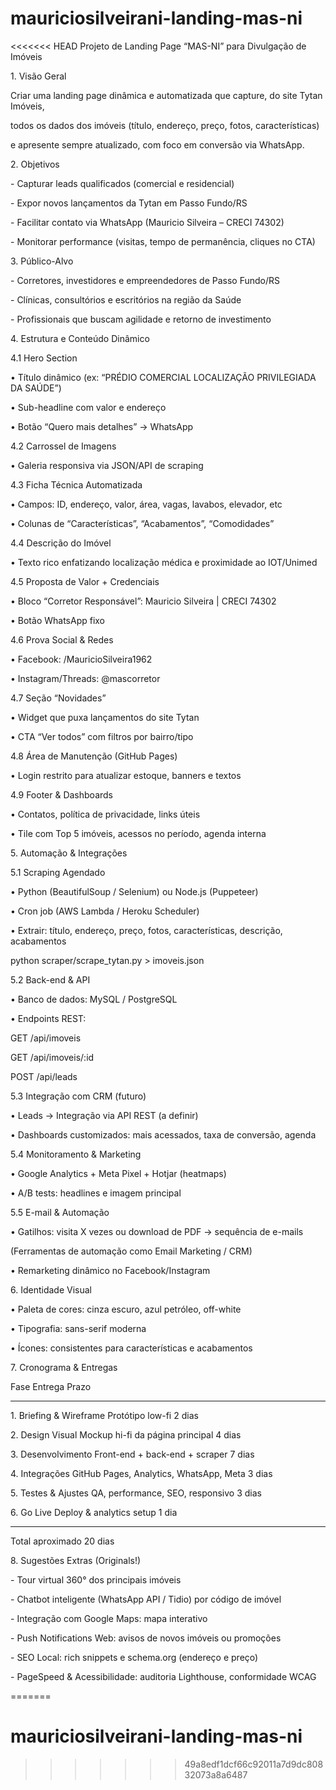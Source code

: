 # mauriciosilveirani-landing-mas-ni
<<<<<<< HEAD
Projeto de Landing Page “MAS-NI” para Divulgação de Imóveis

1\. Visão Geral

Criar uma landing page dinâmica e automatizada que capture, do site Tytan Imóveis,

todos os dados dos imóveis (título, endereço, preço, fotos, características)

e apresente sempre atualizado, com foco em conversão via WhatsApp.

2\. Objetivos

\- Capturar leads qualificados (comercial e residencial)

\- Expor novos lançamentos da Tytan em Passo Fundo/RS

\- Facilitar contato via WhatsApp (Mauricio Silveira – CRECI 74302)

\- Monitorar performance (visitas, tempo de permanência, cliques no CTA)

3\. Público-Alvo

\- Corretores, investidores e empreendedores de Passo Fundo/RS

\- Clínicas, consultórios e escritórios na região da Saúde

\- Profissionais que buscam agilidade e retorno de investimento

4\. Estrutura e Conteúdo Dinâmico

4.1 Hero Section

• Título dinâmico (ex: “PRÉDIO COMERCIAL LOCALIZAÇÃO PRIVILEGIADA DA SAÚDE”)

• Sub-headline com valor e endereço

• Botão “Quero mais detalhes” → WhatsApp

4.2 Carrossel de Imagens

• Galeria responsiva via JSON/API de scraping

4.3 Ficha Técnica Automatizada

• Campos: ID, endereço, valor, área, vagas, lavabos, elevador, etc

• Colunas de “Características”, “Acabamentos”, “Comodidades”

4.4 Descrição do Imóvel

• Texto rico enfatizando localização médica e proximidade ao IOT/Unimed

4.5 Proposta de Valor + Credenciais

• Bloco “Corretor Responsável”: Mauricio Silveira | CRECI 74302

• Botão WhatsApp fixo

4.6 Prova Social \& Redes

• Facebook: /MauricioSilveira1962

• Instagram/Threads: @mascorretor

4.7 Seção “Novidades”

• Widget que puxa lançamentos do site Tytan

• CTA “Ver todos” com filtros por bairro/tipo

4.8 Área de Manutenção (GitHub Pages)

• Login restrito para atualizar estoque, banners e textos

4.9 Footer \& Dashboards

• Contatos, política de privacidade, links úteis

• Tile com Top 5 imóveis, acessos no período, agenda interna

5\. Automação \& Integrações

5.1 Scraping Agendado

• Python (BeautifulSoup / Selenium) ou Node.js (Puppeteer)

• Cron job (AWS Lambda / Heroku Scheduler)

• Extrair: título, endereço, preço, fotos, características, descrição, acabamentos

python scraper/scrape\_tytan.py > imoveis.json

5.2 Back-end \& API

• Banco de dados: MySQL / PostgreSQL

• Endpoints REST:

GET  /api/imoveis

GET  /api/imoveis/:id

POST /api/leads

5.3 Integração com CRM (futuro)

• Leads → Integração via API REST (a definir)

• Dashboards customizados: mais acessados, taxa de conversão, agenda

5.4 Monitoramento \& Marketing

• Google Analytics + Meta Pixel + Hotjar (heatmaps)

• A/B tests: headlines e imagem principal

5.5 E-mail \& Automação

• Gatilhos: visita X vezes ou download de PDF → sequência de e-mails

(Ferramentas de automação como Email Marketing / CRM)

• Remarketing dinâmico no Facebook/Instagram

6\. Identidade Visual

• Paleta de cores: cinza escuro, azul petróleo, off-white

• Tipografia: sans-serif moderna

• Ícones: consistentes para características e acabamentos

7\. Cronograma \& Entregas

Fase                         Entrega                                   Prazo

--------------------------------------------------------------------------------

1\. Briefing \& Wireframe      Protótipo low-fi                           2 dias

2\. Design Visual             Mockup hi-fi da página principal           4 dias

3\. Desenvolvimento           Front-end + back-end + scraper             7 dias

4\. Integrações               GitHub Pages, Analytics, WhatsApp, Meta            3 dias

5\. Testes \& Ajustes          QA, performance, SEO, responsivo           3 dias

6\. Go Live                   Deploy \& analytics setup                   1 dia

--------------------------------------------------------------------------------

Total aproximado                                                       20 dias

8\. Sugestões Extras (Originals!)

\- Tour virtual 360° dos principais imóveis

\- Chatbot inteligente (WhatsApp API / Tidio) por código de imóvel

\- Integração com Google Maps: mapa interativo

\- Push Notifications Web: avisos de novos imóveis ou promoções

\- SEO Local: rich snippets e schema.org (endereço e preço)

\- PageSpeed \& Acessibilidade: auditoria Lighthouse, conformidade WCAG

=======
# mauriciosilveirani-landing-mas-ni
>>>>>>> 49a8edf1dcf66c92011a7d9dc80832073a8a6487
